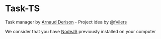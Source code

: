 # Task-TS
Task manager by [Arnaud Derison](https://github.com/arnaud422) - Project idea by [@fvilers](https://github.com/fvilers)

We consider that you have [NodeJS](https://nodejs.org/en/) previously installed on your computer

 
